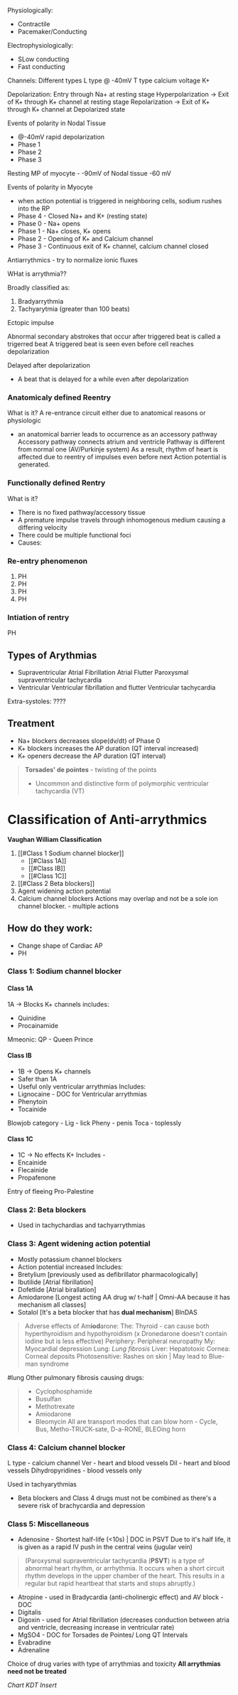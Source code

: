 Physiologically:
- Contractile
- Pacemaker/Conducting 

Electrophysiologically:
- SLow conducting
- Fast conducting

Channels:
Different types
L type @ -40mV
T type calcium
voltage K+ 

Depolarization: Entry through Na+ at resting stage
Hyperpolarization -> Exit of K+ through K+ channel at resting stage
Repolarization -> Exit of K+ through K+ channel at Depolarized state

Events of polarity in Nodal Tissue
- @-40mV rapid depolarization
- Phase 1
- Phase 2
- Phase 3

Resting MP of myocyte - -90mV
of Nodal tissue -60 mV

Events of polarity in Myocyte
- when action potential is triggered in neighboring cells, sodium rushes into the RP
- Phase 4 - Closed Na+ and K+ (resting state)
- Phase 0 - Na+ opens
- Phase 1 - Na+ closes, K+ opens
- Phase 2 - Opening of K+ and Calcium channel
- Phase 3 - Continuous exit of K+ channel, calcium channel closed

Antiarrythmics - try to normalize ionic fluxes

WHat is arrythmia??

Broadly classified as:
1. Bradyarrythmia
2. Tachyarytmia (greater than 100 beats)

Ectopic impulse

Abnormal secondary abstrokes that occur after triggered beat is called a trigerred beat
A triggered beat is seen even before cell reaches depolarization

Delayed after depolarization
- A beat that is delayed for a while even after depolarization

### Anatomicaly defined Reentry
What is it?
A re-entrance circuit either due to anatomical reasons or physiologic
- an anatomical barrier leads to occurrence as an accessory pathway
Accessory pathway connects atrium and ventricle
Pathway is different from normal one (AV/Purkinje system)
As a result, rhythm of heart is affected due to reentry of impulses even before next Action potential is generated.

### Functionally defined Rentry
What is it?
- There is no fixed pathway/accessory tissue
- A premature impulse travels through inhomogenous medium causing a differing velocity
- There could be multiple functional foci
- Causes:

### Re-entry phenomenon
1. PH
2. PH
3. PH
4. PH

### Intiation of rentry
PH

## Types of Arythmias
- Supraventricular
Atrial Fibrillation
Atrial Flutter
Paroxysmal supraventricular tachycardia
- Ventricular
Ventricular fibrillation and flutter
Ventricular tachycardia

Extra-systoles: ????

## Treatment
- Na+ blockers decreases slope(dv/dt) of Phase 0 
- K+ blockers increases the AP duration (QT interval increased) 
- K+ openers decrease the AP duration (QT interval)
> **Torsades' de pointes** - twisting of the points
> - Uncommon and distinctive form of polymorphic ventricular tachycardia (VT)
	

# Classification of Anti-arrythmics
**Vaughan William Classification**
1. [[#Class 1 Sodium channel blocker]]
	- [[#Class 1A]]
	- [[#Class IB]]
	- [[#Class 1C]]
2. [[#Class 2 Beta blockers]]
3. Agent widening action potential
4. Calcium channel blockers
Actions may overlap and not be a sole ion channel blocker. - multiple actions

## How do they work:
- Change shape of Cardiac AP
- PH

### Class 1: Sodium channel blocker
#### Class 1A
1A -> Blocks K+ channels
includes:
- Quinidine
- Procainamide

Mmeonic: QP - Queen Prince
#### Class IB
 - 1B -> Opens K+ channels
 - Safer than 1A
 - Useful only ventricular arrythmias
 Includes: 
- Lignocaine - DOC for Ventricular arrythmias
- Phenytoin
- Tocainide

Blowjob category - 
Lig - lick
Pheny - penis
Toca - toplessly
#### Class 1C
- 1C -> No effects K+
Includes - 
- Encainide
- Flecainide
- Propafenone

Entry of fleeing Pro-Palestine 
### Class 2: Beta blockers
- Used in tachychardias and tachyarrythmias
### Class 3: Agent widening action potential
- Mostly potassium channel blockers
- Action potential increased
Includes: 
- Bretylium [previously used as defibrillator pharmacologically]
- Ibutilide [Atrial fibrillation]
- Dofetlide [Atrial birallation]
- Amiodarone [Longest acting AA drug w/ t-half | Omni-AA because it has mechanism all classes]
- Sotalol [It's a beta blocker that has **dual mechanism**]
BInDAS
>Adverse effects of Am**iod**arone: 
> The: Thyroid - can cause both hyperthyroidism and hypothyroidism (x Dronedarone doesn't contain iodine but is less effective)
> Periphery: Peripheral neuropathy
> My: Myocardial depression
> Lung: *Lung fibrosis*
> Liver: Hepatotoxic
> Cornea: Corneal deposits
> Photosensitive: Rashes on skin | May lead to Blue-man syndrome

#lung
Other pulmonary fibrosis causing drugs:
>- Cyclophosphamide
>- Busulfan
>- Methotrexate
>- Amiodarone
>- Bleomycin
> All are transport modes that can blow horn - Cycle, Bus, Metho-TRUCK-sate, D-a-RONE, BLEOing horn

### Class 4: Calcium channel blocker
L type - calcium channel
Ver - heart and blood vessels
Dil - heart and blood vessels 
Dihydropyridines - blood vessels only

Used in tachyarythmias
- Beta blockers and Class 4 drugs must not be combined as there's a severe risk of brachycardia and depression 
### Class 5: Miscellaneous
- Adenosine - Shortest half-life (<10s) | DOC in PSVT 
Due to it's half life, it is given as a rapid IV push in the central veins (jugular vein)
>(Paroxysmal supraventricular tachycardia (**PSVT**) is a type of abnormal heart rhythm, or arrhythmia. It occurs when a short circuit rhythm develops in the upper chamber of the heart. This results in a regular but rapid heartbeat that starts and stops abruptly.)
- Atropine - used in Bradycardia (anti-cholinergic effect) and AV block - DOC
- Digitalis
- Digoxin - used for Atrial fibrillation (decreases conduction between atria and ventricle, decreasing increase in ventricular rate)
- MgSO4 - DOC for Torsades de Pointes/ Long QT Intervals 
- Evabradine
- Adrenaline

Choice of drug varies with type of arrythmias and toxicity
**All arrythmias need not be treated**

*Chart KDT Insert*

